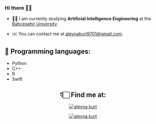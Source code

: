 <h3 align="left"> Hi there 👋🏻 </h3>


- 👩‍💻 I am currently studying **Artificial Intelligence Engineering** at the [Bahcesehir University](https://bau.edu.tr/).

- ✉️ You can contact me at [aleynakurt9701@gmail.com](mailto:aleynakurt9701@gmail.com).


<h2 align="left"> 📌 Programming languages: </h2>

- Python
- C++
- R
- Swift
  
<h2 align="center"> 👇🏻 Find me at: </h2>

<p align="center">
  <a href="https://www.linkedin.com/in/aleyna-kurt-b73457208/" target="blank">
    <img src="https://img.shields.io/badge/linkedin-%230077B5.svg?&style=for-the-badge&logo=linkedin&logoColor=white" alt="aleyna kurt" />
  </a>

<p align="center">
  <a href="https://www.kaggle.com/aleynakurt01" target="blank">
    <img src="https://img.shields.io/badge/Kaggle-20BEFF?style=for-the-badge&logo=Kaggle&logoColor=white" alt="aleyna kurt" />
  </a>


